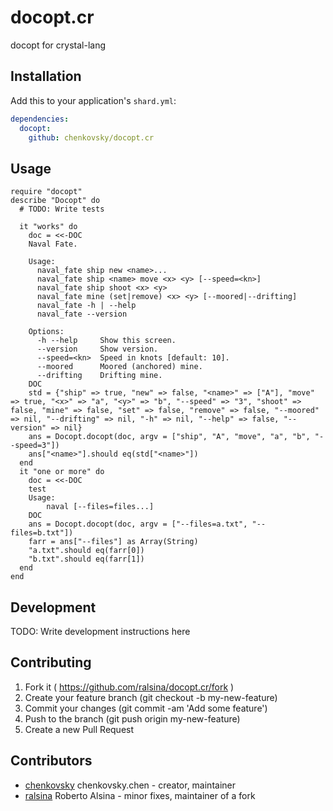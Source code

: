 # docopt.cr

docopt for crystal-lang

## Installation


Add this to your application's `shard.yml`:

```yaml
dependencies:
  docopt:
    github: chenkovsky/docopt.cr
```


## Usage


```crystal
require "docopt"
describe "Docopt" do
  # TODO: Write tests

  it "works" do
    doc = <<-DOC
    Naval Fate.

    Usage:
      naval_fate ship new <name>...
      naval_fate ship <name> move <x> <y> [--speed=<kn>]
      naval_fate ship shoot <x> <y>
      naval_fate mine (set|remove) <x> <y> [--moored|--drifting]
      naval_fate -h | --help
      naval_fate --version

    Options:
      -h --help     Show this screen.
      --version     Show version.
      --speed=<kn>  Speed in knots [default: 10].
      --moored      Moored (anchored) mine.
      --drifting    Drifting mine.
    DOC
    std = {"ship" => true, "new" => false, "<name>" => ["A"], "move" => true, "<x>" => "a", "<y>" => "b", "--speed" => "3", "shoot" => false, "mine" => false, "set" => false, "remove" => false, "--moored" => nil, "--drifting" => nil, "-h" => nil, "--help" => false, "--version" => nil}
    ans = Docopt.docopt(doc, argv = ["ship", "A", "move", "a", "b", "--speed=3"])
    ans["<name>"].should eq(std["<name>"])
  end
  it "one or more" do
    doc = <<-DOC
    test
    Usage:
        naval [--files=files...]
    DOC
    ans = Docopt.docopt(doc, argv = ["--files=a.txt", "--files=b.txt"])
    farr = ans["--files"] as Array(String)
    "a.txt".should eq(farr[0])
    "b.txt".should eq(farr[1])
  end
end
```


## Development

TODO: Write development instructions here

## Contributing

1. Fork it ( https://github.com/ralsina/docopt.cr/fork )
2. Create your feature branch (git checkout -b my-new-feature)
3. Commit your changes (git commit -am 'Add some feature')
4. Push to the branch (git push origin my-new-feature)
5. Create a new Pull Request

## Contributors

- [chenkovsky](https://github.com/chenkovsky) chenkovsky.chen - creator, maintainer
- [ralsina](https://github.com/ralsina) Roberto Alsina - minor fixes, maintainer of a fork
